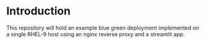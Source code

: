 # Introduction

This repository will hold an example blue green deployment implemented on a single RHEL-9 host using an nginx reverse proxy and a streamlit app.